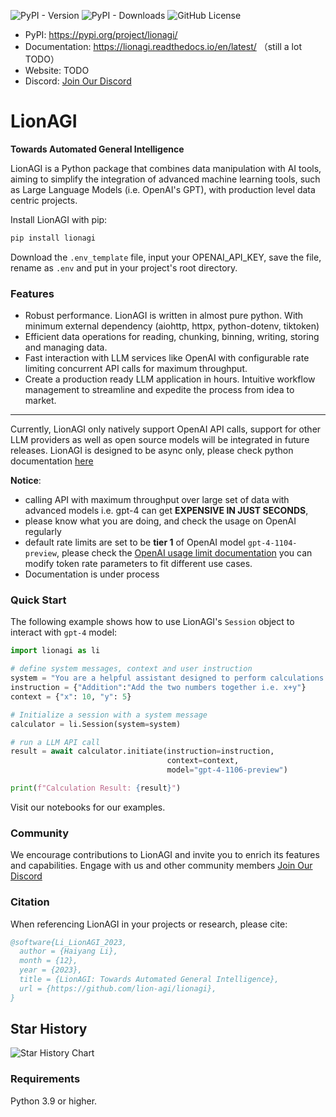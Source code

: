![PyPI - Version](https://img.shields.io/pypi/v/lionagi?labelColor=233476aa&color=231fc935) ![PyPI - Downloads](https://img.shields.io/pypi/dm/lionagi?labelColor=233476aa&color=231fc935) ![GitHub License](https://img.shields.io/github/license/lion-agi/lionagi?labelColor=233476aa&color=231fc935) 



- PyPI: https://pypi.org/project/lionagi/
- Documentation: https://lionagi.readthedocs.io/en/latest/  （still a lot TODO）
- Website: TODO
- Discord: [Join Our Discord](https://discord.gg/7RGWqpSxze)

  
# LionAGI
**Towards Automated General Intelligence**

LionAGI is a Python package that combines data manipulation with AI tools, aiming to simplify the integration of advanced machine learning tools, such as Large Language Models (i.e. OpenAI's GPT), with production level data centric projects. 

Install LionAGI with pip:

```bash
pip install lionagi
```
Download the `.env_template` file, input your OPENAI_API_KEY, save the file, rename as `.env` and put in your project's root directory. 

### Features

- Robust performance. LionAGI is written in almost pure python. With minimum external dependency (aiohttp, httpx, python-dotenv, tiktoken)
- Efficient data operations for reading, chunking, binning, writing, storing and managing data.
- Fast interaction with LLM services like OpenAI with configurable rate limiting concurrent API calls for maximum throughput. 
- Create a production ready LLM application in hours. Intuitive workflow management to streamline and expedite the process from idea to market.

---
Currently, LionAGI only natively support OpenAI API calls, support for other LLM providers as well as open source models will be integrated in future releases. LionAGI is designed to be async only, please check python documentation [here](https://docs.python.org/3/library/asyncio.html)


**Notice**: 
* calling API with maximum throughput over large set of data with advanced models i.e. gpt-4 can get **EXPENSIVE IN JUST SECONDS**,
* please know what you are doing, and check the usage on OpenAI regularly
* default rate limits are set to be **tier 1** of OpenAI model `gpt-4-1104-preview`, please check the [OpenAI usage limit documentation](https://platform.openai.com/docs/guides/rate-limits?context=tier-free) you can modify token rate parameters to fit different use cases.
* Documentation is under process


### Quick Start

The following example shows how to use LionAGI's `Session` object to interact with `gpt-4` model:

```python
import lionagi as li

# define system messages, context and user instruction
system = "You are a helpful assistant designed to perform calculations."
instruction = {"Addition":"Add the two numbers together i.e. x+y"}
context = {"x": 10, "y": 5}

# Initialize a session with a system message
calculator = li.Session(system=system)

# run a LLM API call
result = await calculator.initiate(instruction=instruction,
                                   context=context,
                                   model="gpt-4-1106-preview")

print(f"Calculation Result: {result}")
```

Visit our notebooks for our examples. 

### Community

We encourage contributions to LionAGI and invite you to enrich its features and capabilities. Engage with us and other community members [Join Our Discord](https://discord.gg/7RGWqpSxze)

### Citation

When referencing LionAGI in your projects or research, please cite:

```bibtex
@software{Li_LionAGI_2023,
  author = {Haiyang Li},
  month = {12},
  year = {2023},
  title = {LionAGI: Towards Automated General Intelligence},
  url = {https://github.com/lion-agi/lionagi},
}
```

## Star History
![Star History Chart](https://api.star-history.com/svg?repos=lion-agi/lionagi&type=Date)

### Requirements
Python 3.9 or higher. 

